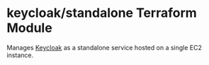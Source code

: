 # keycloak/standalone Terraform Module

Manages [Keycloak](https://www.keycloak.org/) as a standalone service hosted on a single EC2 instance.


